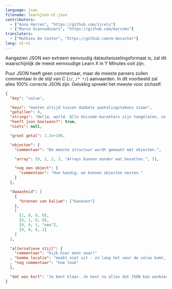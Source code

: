 ```yaml
---
language: json
filename: learnjson-nl.json
contributors:
  - ["Anna Harren", "https://github.com/iirelu"]
  - ["Marco Scannadinari", "https://github.com/marcoms"]
translators:
  - ["Mathieu De Coster", "https://github.com/m-decoster"]
lang: nl-nl
---
```


Aangezien JSON een extreem eenvoudig datauitwisselingsformaat is, zal dit waarschijnlijk
de meest eenvoudige Learn X in Y Minutes ooit zijn.

Puur JSON heeft geen commentaar, maar de meeste parsers zullen commentaar in de stijl
van C (`//`, `/* */`) aanvaarden. In dit voorbeeld zal alles 100% correcte JSON zijn.
Gelukkig spreekt het meeste voor zichzelf.

```json
{
  "key": "value",

  "keys": "moeten altijd tussen dubbele aanhalingstekens staan",
  "getallen": 0,
  "strings": "Hellø, world. Alle Unicode-karakters zijn toegelaten, zo ook \"escaping\".",
  "heeft json booleans?": true,
  "niets": null,

  "groot getal": 1.2e+100,

  "objecten": {
    "commentaar": "De meeste structuur wordt gemaakt met objecten.",

    "array": [0, 1, 2, 3, "Arrays kunnen eender wat bevatten.", 5],

    "nog een object": {
      "commentaar": "Hoe handig, we kunnen objecten nesten."
    }
  },

  "dwaasheid": [
    {
      "bronnen van kalium": ["bananen"]
    },
    [
      [1, 0, 0, 0],
      [0, 1, 0, 0],
      [0, 0, 1, "neo"],
      [0, 0, 0, 1]
    ]
  ],

  "alternatieve stijl": {
    "commentaar": "kijk hier eens naar!"
  , "komma locatie": "maakt niet uit - zo lang het voor de value komt, is alles in orde"
  , "nog commentaar": "hoe leuk"
  },

  "dat was kort": "Je bent klaar. Je kent nu alles dat JSON kan aanbieden."
}
```
